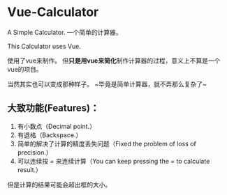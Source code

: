 # Vue-Calculator
A Simple Calculator.
一个简单的计算器。

This Calculator uses Vue.

使用了vue来制作。
但**只是用vue来简化**制作计算器的过程，意义上不算是一个vue的项目。

当然其实也可以变成那种样子。
~毕竟是简单计算器，就不弄那么复杂了~


## 大致功能(Features)：
1. 有小数点（Decimal point.）
2. 有退格（Backspace.）
3. 简单的解决了计算的精度丢失问题（Fixed the problem of loss of precision.）
4. 可以连续按 = 来连续计算（You can keep pressing the = to calculate result.）

但是计算的结果可能会超出框的大小。

